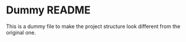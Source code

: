 # Dummy README

This is a dummy file to make the project structure look different from the original one. 